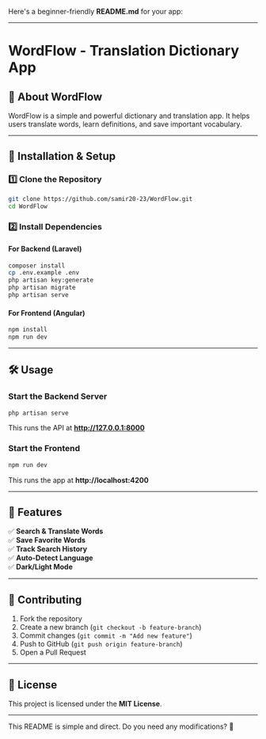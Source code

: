 Here's a beginner-friendly **README.md** for your app:  

---

# **WordFlow - Translation Dictionary App**  

## 📌 **About WordFlow**  
WordFlow is a simple and powerful dictionary and translation app. It helps users translate words, learn definitions, and save important vocabulary.  

---

## 🚀 **Installation & Setup**  

### **1️⃣ Clone the Repository**  
```bash
git clone https://github.com/samir20-23/WordFlow.git
cd WordFlow
```

### **2️⃣ Install Dependencies**  

#### **For Backend (Laravel)**  
```bash
composer install
cp .env.example .env
php artisan key:generate
php artisan migrate
php artisan serve
```

#### **For Frontend (Angular)**  
```bash
npm install
npm run dev
```

---

## 🛠 **Usage**  

### **Start the Backend Server**  
```bash
php artisan serve
```
This runs the API at **http://127.0.0.1:8000**  

### **Start the Frontend**  
```bash
npm run dev
```
This runs the app at **http://localhost:4200**  

---

## 🔑 **Features**  
✅ **Search & Translate Words**  
✅ **Save Favorite Words**  
✅ **Track Search History**  
✅ **Auto-Detect Language**  
✅ **Dark/Light Mode**  

---

## 📢 **Contributing**  
1. Fork the repository  
2. Create a new branch (`git checkout -b feature-branch`)  
3. Commit changes (`git commit -m "Add new feature"`)  
4. Push to GitHub (`git push origin feature-branch`)  
5. Open a Pull Request  

---

## 📄 **License**  
This project is licensed under the **MIT License**.  

---

This README is simple and direct. Do you need any modifications? 🚀